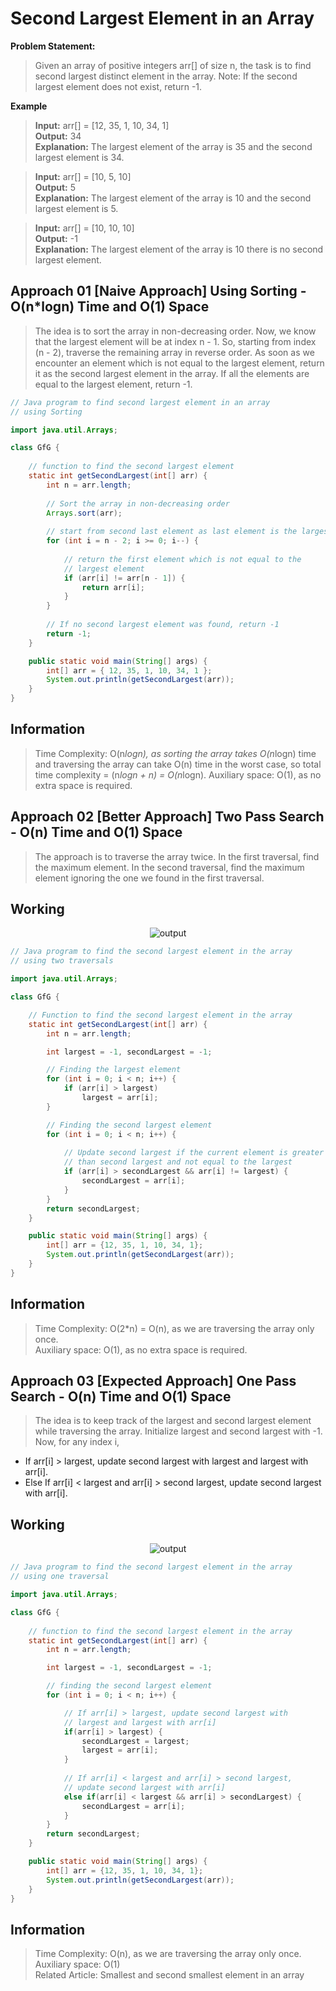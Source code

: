 # Second Largest Element in an Array
**Problem  Statement:**
> Given an array of positive integers arr[] of size n, the task is to find second largest distinct element in the array.
Note: If the second largest element does not exist, return -1.

**Example**
> **Input:** arr[] = [12, 35, 1, 10, 34, 1]<br>
**Output:** 34<br>
**Explanation:** The largest element of the array is 35 and the second largest element is 34.

> **Input:** arr[] = [10, 5, 10]<br>
**Output:** 5<br>
**Explanation:** The largest element of the array is 10 and the second largest element is 5.

> **Input:** arr[] = [10, 10, 10]<br>
**Output:** -1<br>
**Explanation:** The largest element of the array is 10 there is no second largest element.

## Approach 01 [Naive Approach] Using Sorting - O(n*logn) Time and O(1) Space
> The idea is to sort the array in non-decreasing order. Now, we know that the largest element will be at index n - 1. So, starting from index (n - 2), traverse the remaining array in reverse order. As soon as we encounter an element which is not equal to the largest element, return it as the second largest element in the array. If all the elements are equal to the largest element, return -1.
``` Java
// Java program to find second largest element in an array
// using Sorting

import java.util.Arrays;

class GfG {
    
    // function to find the second largest element
    static int getSecondLargest(int[] arr) {
        int n = arr.length;
        
        // Sort the array in non-decreasing order
        Arrays.sort(arr);
        
        // start from second last element as last element is the largest
        for (int i = n - 2; i >= 0; i--) {
            
            // return the first element which is not equal to the 
            // largest element
            if (arr[i] != arr[n - 1]) {
                return arr[i];
            }
        }
        
        // If no second largest element was found, return -1
        return -1;
    }

    public static void main(String[] args) {
        int[] arr = { 12, 35, 1, 10, 34, 1 };
        System.out.println(getSecondLargest(arr));
    }
}

```
## Information
> Time Complexity: O(n*logn), as sorting the array takes O(n*logn) time and traversing the array can take O(n) time in the worst case, so total time complexity = (n*logn + n) = O(n*logn).
Auxiliary space: O(1), as no extra space is required.

## Approach 02 [Better Approach] Two Pass Search - O(n) Time and O(1) Space
> The approach is to traverse the array twice. In the first traversal, find the maximum element. In the second traversal, find the maximum element ignoring the one we found in the first traversal.
## Working
<p align="center">
  <img src="https://github.com/user-attachments/assets/63bcc9c4-748e-4d76-9246-64e2704f642d" alt="output">
</p>

```java
// Java program to find the second largest element in the array
// using two traversals

import java.util.Arrays;

class GfG {

    // Function to find the second largest element in the array
    static int getSecondLargest(int[] arr) {
        int n = arr.length;

        int largest = -1, secondLargest = -1;

        // Finding the largest element
        for (int i = 0; i < n; i++) {
            if (arr[i] > largest)
                largest = arr[i];
        }

        // Finding the second largest element
        for (int i = 0; i < n; i++) {
            
            // Update second largest if the current element is greater
            // than second largest and not equal to the largest
            if (arr[i] > secondLargest && arr[i] != largest) {
                secondLargest = arr[i];
            }
        }
        return secondLargest;
    }

    public static void main(String[] args) {
        int[] arr = {12, 35, 1, 10, 34, 1};
        System.out.println(getSecondLargest(arr));
    }
}

```
## Information
> Time Complexity: O(2*n) = O(n), as we are traversing the array only once.<br>
Auxiliary space: O(1), as no extra space is required.

## Approach 03 [Expected Approach] One Pass Search - O(n) Time and O(1) Space
> The idea is to keep track of the largest and second largest element while traversing the array. Initialize largest and second largest with -1. Now, for any index i,
- If arr[i] > largest, update second largest with largest and largest with arr[i].
- Else If arr[i] < largest and arr[i] > second largest, update second largest with arr[i].

## Working
<p align="center">
  <img src="https://github.com/user-attachments/assets/1c3df59e-ac25-4035-95bc-ffa2232dfa3f" alt="output">
</p>

``` java
// Java program to find the second largest element in the array
// using one traversal

import java.util.Arrays;

class GfG {
    
    // function to find the second largest element in the array
    static int getSecondLargest(int[] arr) {
        int n = arr.length;

        int largest = -1, secondLargest = -1;

        // finding the second largest element
        for (int i = 0; i < n; i++) {

            // If arr[i] > largest, update second largest with
            // largest and largest with arr[i]
            if(arr[i] > largest) {
                secondLargest = largest;
                largest = arr[i];
            }
          
            // If arr[i] < largest and arr[i] > second largest, 
            // update second largest with arr[i]
            else if(arr[i] < largest && arr[i] > secondLargest) {
                secondLargest = arr[i];
            }
        }
        return secondLargest;
    }

    public static void main(String[] args) {
        int[] arr = {12, 35, 1, 10, 34, 1};
        System.out.println(getSecondLargest(arr));
    }
}

```

## Information
> Time Complexity: O(n), as we are traversing the array only once.<br>
Auxiliary space: O(1)<br>
Related Article: Smallest and second smallest element in an array
